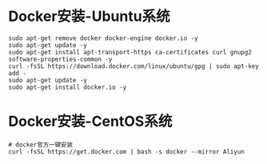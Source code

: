 # Docker安装-Ubuntu系统  

``` text
sudo apt-get remove docker docker-engine docker.io -y
sudo apt-get update -y
sudo apt-get install apt-transport-https ca-certificates curl gnupg2 software-properties-common -y
curl -fsSL https://download.docker.com/linux/ubuntu/gpg | sudo apt-key add -
sudo apt-get update -y
sudo apt-get install docker.io -y

```

# Docker安装-CentOS系统  

``` text
# docker官方一键安装
curl -fsSL https://get.docker.com | bash -s docker --mirror Aliyun
```
